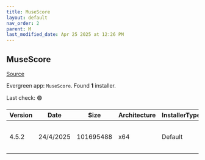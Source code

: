 ```yaml
---
title: MuseScore
layout: default
nav_order: 2
parent: M
last_modified_date: Apr 25 2025 at 12:26 PM
---
```


## MuseScore

[Source](https://musescore.org/)

Evergreen app: `MuseScore`. Found **1** installer.

Last check: 🟢

| Version | Date      | Size      | Architecture | InstallerType | Type | URI                                                                                                                                                                                                                        |
| ------- | --------- | --------- | ------------ | ------------- | ---- | -------------------------------------------------------------------------------------------------------------------------------------------------------------------------------------------------------------------------- |
| 4.5.2   | 24/4/2025 | 101695488 | x64          | Default       | msi  | [https://github.com/musescore/MuseScore/releases/download/v4.5.2/MuseScore-Studio-4.5.2.251141402-x86_64.msi](https://github.com/musescore/MuseScore/releases/download/v4.5.2/MuseScore-Studio-4.5.2.251141402-x86_64.msi) |

